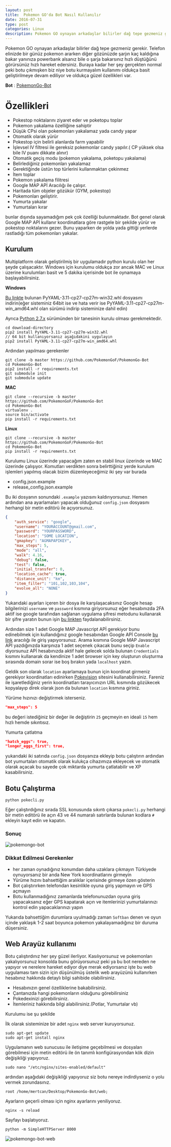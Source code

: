 ```yaml
---
layout: post
title:  Pokemon GO'da Bot Nasıl Kullanılır
date: 2016-07-31
type: post
categories: Linux
description: Pokemon GO oynayan arkadaşlar bilirler dağ tepe gezmeniz gerekir. Telefon elinizde bir günüz pokemon ararken diğer gözünüzde
---
```


Pokemon GO oynayan arkadaşlar bilirler dağ tepe gezmeniz gerekir. Telefon elinizde bir günüz pokemon ararken diğer gözünüzde şarjın kaç kaldığına bakar yanınıza powerbank alsanız bile o şarja bakarsınız hızlı düştüğünü görürsünüz hızlı hareket edersiniz. Buraya kadar her şey gerçekten normal peki botu çıkmışken biz niye botu kurmayalım kullanımı oldukça basit geliştirilmeye devam ediliyor ve oldukça güzel özellikleri var.

**Bot** : [PokemonGo-Bot](https://github.com/PokemonGoF/PokemonGo-Bot)

# Özellikleri

* Pokestop noktalarını ziyaret eder ve poketopu toplar
* Pokemon yakalama özelliğine sahiptir
* Düşük CPsi olan pokemonları yakalamaz yada candy yapar
* Otomatik olarak yürür
* Pokestop için belirli alanlarda farm yapabilir
* İşlevsel IV filtresi ile gereksiz pokemonlar candy yapılır.( CP yüksek olsa bile IV puanı dikkate alınır)
* Otomatik geçiş modu (pokemon yakalama, poketopu yakalama)
* Belirlediğiniz pokemonları yakalamaz
* Gerektiğinde üstün top türlerini kullanmaktan çekinmez
* İtem toplar
* Pokemon yakalama filitresi
* Google MAP APİ Aracılığı ile çalışır.
* Haritada tüm objeler gözükür (GYM, pokestop)
* Pokemonları geliştirir.
* Yumurta yakalar
* Yumurtaları kırar

bunlar dışında sayamadığım pek çok özelliği bulunmaktadır. Bot genel olarak Google MAP APİ kullanır koordinatlara göre rastgele bir şekilde yürür ve pokestop noktalarını gezer. Bunu yaparken de yolda yada gittiği yerlerde rastladığı tüm pokemonları yakalar.

## Kurulum

Multiplatform olarak geliştirilmiş bir uygulamadır python kurulu olan her şeyde çalışacaktır. Windows için kurulumu oldukça zor ancak MAC ve Linux üzerine kurulumları basit ve 5 dakika içerisinde bot ile oynamaya başlayabilirsiniz.

**Windows**

[Bu linkte](http://www.lfd.uci.edu/~gohlke/pythonlibs/#pyyaml) bulunan PyYAML-3.11-cp27-cp27m-win32.whl dosyasını indirin(eğer sisteminiz 64bit ise ve hata verir ise PyYAML-3.11-cp27-cp27m-win_amd64.whl olan sürümü indirip sisteminize dahil edin)

Ayrıca [Python 2.7.x](http://docs.python-guide.org/en/latest/starting/installation/) sürümünden bir tanesinin kurulu olması gerekmektedir.

```console
cd download-directory
pip2 install PyYAML-3.11-cp27-cp27m-win32.whl
// 64 bit kullanıyorsanız aşağıdakini uygulayın
pip2 install PyYAML-3.11-cp27-cp27m-win_amd64.whl
```

Ardından yapılması gerekenler

```console
git clone -b master https://github.com/PokemonGoF/PokemonGo-Bot  
cd PokemonGo-Bot  
pip2 install -r requirements.txt
git submodule init
git submodule update
```

**MAC**

```console
git clone --recursive -b master https://github.com/PokemonGoF/PokemonGo-Bot  
cd PokemonGo-Bot  
virtualenv .  
source bin/activate  
pip install -r requirements.txt
```

**Linux**

```console
git clone --recursive -b master https://github.com/PokemonGoF/PokemonGo-Bot  
cd PokemonGo-Bot  
pip install -r requirements.txt
```

Kurulumu Linux üzerinde yapacağım zaten en stabil linux üzerinde ve MAC üzerinde çalışıyor. Komutları verdikten sonra belirttiğiniz yerde kurulum işlemleri yapılmış olacak bizim düzenleyeceğimiz iki şey var burada

* config.json.example
* release_config.json.example

Bu iki dosyanın sonundaki `.example` yazısını kaldırıyorsunuz. Hemen ardından ana ayarlamaları yapacak olduğunuz `config.json` dosyasını herhangi bir metin editörü ile açıyorsunuz.

```json
{
    "auth_service": "google",
    "username": "YOURACCOUNT@gmail.com",
    "password": "YOURPASSWORD",
    "location": "SOME LOCATION",
    "gmapkey": "AGMAPAPIKEY",
    "max_steps": 5,
    "mode": "all",
    "walk": 4.16,
    "debug": false,
    "test": false,
    "initial_transfer": 0,
    "location_cache": true,
    "distance_unit": "km",
    "item_filter": "101,102,103,104",
    "evolve_all": "NONE"
}
```

Yukarıdaki ayarları içeren bir dosya ile karşılaşacaksınız Google hesap bilgilerinizi `username` ve `password` kısmına giriyorsunuz eğer hesabınızda 2FA aktif ise google tarafından sağlanan uygulama şifresi metodunu kullanarak bir şifre yaratın bunun işin [bu linkten](https://security.google.com/settings/security/apppasswords) faydalanabilirsiniz.

Ardından size 1 adet Google MAP Javascript APİ gerekiyor bunu edinebilmek için kullandığınız google hesabından Google APİ Console [bu link](https://console.developers.google.com/?hl=TR) aracılığı ile giriş yapıyorsunuz. Arama kısmına Google MAP Javascript APİ yazdığınızda karşınıza 1 adet seçenek çıkacak bunu seçip `Enable` diyorsunuz APİ hesabınızda aktif hale gelecek solda bulunan `Credentials` kısmını kullanarak da kendinize 1 adet browser için key oluşturun oluşturma sırasında domain sorar ise boş bırakın yada `localhost` yazın.

Geldik son olarak `location` ayarlamaya bunun için koordinat girmeniz gerekiyor koordinatları edinirken [Pokevision](https://pokevision.com/) sitesini kullanabilirsiniz. Fareniz ile işaretlediğiniz yerin koordinatları tarayıcınızın URL kısmında gözükecek kopyalayıp direk olarak json da bulunan `location` kısmına giriniz.

Yürüme hızınızı değiştirmek isterseniz.

```json
"max_steps": 5
```

bu değeri istediğiniz bir değer ile değiştirin `25` geçmeyin en ideali `15` hem hızlı hemde sıkıntısız.

Yumurta çatlatma

```json
"hatch_eggs": true,
"longer_eggs_first": true,
```

yukarıdaki iki satırıda `config.json` dosyanıza ekleyip botu çalıştırın ardından bot yumurtaları otomatik olarak kulukça cihazımıza ekleyecek ve otomatik olarak açacak bu sayede çok miktarda yumurta çatlatabilir ve XP kasabilirsiniz.

## Botu Çalıştırma

```console
python pokecli.py
```

Eğer çalıştırdığınız sırada SSL konusunda sıkıntı çıkarsa `pokecli.py` herhangi bir metin editörü ile açın 43 ve 44 numaralı satırlarda bulunan kodlara `#` ekleyin kayıt edin ve kapatın.

### Sonuç

![pokemongo-bot](/assets/pokemongo-bot.png)

### Dikkat Edilmesi Gerekenler

* her zaman oynadığınız konumdan daha uzaklara çıkmayın Türkiyede oynuyorsanız bir anda New York koordinatlarını girmeyin
* Yürüme hızını bahsettiğim aralıklar içerisinde girmeye özen gösterin
* Bot çalıştırırken telefondan kesinlikle oyuna giriş yapmayın ve GPS açmayın
* Botu kullanmadığınız zamanlarda telefonunuzdan oyuna giriş yapacaksanız eğer GPS kapatarak açın ve itemlerinizi yumurtalarınızı kontrol edin yapacaklarınızı yapın

Yukarıda bahsettiğim durumlara uyulmadığı zaman `Softban` denen ve oyun içinde yaklaşık 1-2 saat boyunca pokemon yakalayamadığınız bir duruma düşersiniz.

## Web Arayüz kullanımı

Botu çalıştırdınız her şey güzel ilerliyor. Kasılıyorsunuz ve pokemonları yakalıyorsunuz konsolda bunu görüyorsunuz peki ya bu bot nereden ne yapıyor ve nerelere hareket ediyor diye merak ediyorsanız işte bu web uygulaması tam sizin için düşünülmüş üstelik web arayüzünü kullanırken hesabınız hakkında detaylı bilgi sahibide olabilirsiniz.

* Hesabınızın genel özelliklerine bakabilirsiniz.
* Çantanızda hangi pokemonların olduğunu görebilirsiniz
* Pokedexinizi görebilirsiniz.
* İtemleriniz hakkında bilgi alabilirsiniz.(Potlar, Yumurtalar vb)

Kurulumu ise şu şekilde

İlk olarak sisteminize bir adet `nginx` web server kuruyorsunuz.

```console
sudo apt-get update
sudo apt-get install nginx
```

Uygulamanın web sunucusu ile iletişime geçebilmesi ve dosyaları görebilmesi için metin editörü ile ön tanımlı konfigürasyondan kök dizin değişikliği yapıyoruz.

```console
sudo nano "/etc/nginx/sites-enabled/default"
```

ardından aşağıdaki değişikliği yapıyoruz siz botu nereye indirdiyseniz o yolu vermek zorundasınız.

```console
root /home/mertcan/Desktop/PokemonGo-Bot/web;
```

Ayarların geçerli olması için nginx ayarlarını yeniliyoruz.

```console
nginx -s reload
```

Sayfayı başlatıyoruz.

```console
python -m SimpleHTTPServer 8000
```

![pokemongo-bot-web](/assets/pokemongo-bot-web.png)
